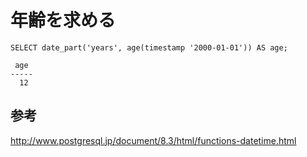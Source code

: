 ﻿# 年齢を求める

```clike
SELECT date_part('years', age(timestamp '2000-01-01')) AS age;
```

```clike
 age
-----
  12
```

## 参考
http://www.postgresql.jp/document/8.3/html/functions-datetime.html

